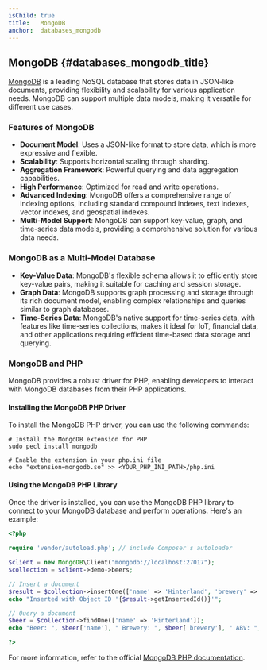 ```yaml
---
isChild: true
title:   MongoDB
anchor:  databases_mongodb
---
```


## MongoDB {#databases_mongodb_title}

[MongoDB][1] is a leading NoSQL database that stores data in JSON-like documents, providing flexibility and scalability for various application needs. MongoDB can support multiple data models, making it versatile for different use cases.

### Features of MongoDB

- **Document Model**: Uses a JSON-like format to store data, which is more expressive and flexible.
- **Scalability**: Supports horizontal scaling through sharding.
- **Aggregation Framework**: Powerful querying and data aggregation capabilities.
- **High Performance**: Optimized for read and write operations.
- **Advanced Indexing**: MongoDB offers a comprehensive range of indexing options, including standard compound indexes, text indexes, vector indexes, and geospatial indexes.
- **Multi-Model Support**: MongoDB can support key-value, graph, and time-series data models, providing a comprehensive solution for various data needs.

### MongoDB as a Multi-Model Database

- **Key-Value Data**: MongoDB's flexible schema allows it to efficiently store key-value pairs, making it suitable for caching and session storage.
- **Graph Data**: MongoDB supports graph processing and storage through its rich document model, enabling complex relationships and queries similar to graph databases.
- **Time-Series Data**: MongoDB's native support for time-series data, with features like time-series collections, makes it ideal for IoT, financial data, and other applications requiring efficient time-based data storage and querying.

### MongoDB and PHP

MongoDB provides a robust driver for PHP, enabling developers to interact with MongoDB databases from their PHP applications.

#### Installing the MongoDB PHP Driver

To install the MongoDB PHP driver, you can use the following commands:

```shell
# Install the MongoDB extension for PHP
sudo pecl install mongodb

# Enable the extension in your php.ini file
echo "extension=mongodb.so" >> <YOUR_PHP_INI_PATH>/php.ini
```

#### Using the MongoDB PHP Library
Once the driver is installed, you can use the MongoDB PHP library to connect to your MongoDB database and perform operations. Here's an example:

```php
<?php

require 'vendor/autoload.php'; // include Composer's autoloader

$client = new MongoDB\Client("mongodb://localhost:27017");
$collection = $client->demo->beers;

// Insert a document
$result = $collection->insertOne(['name' => 'Hinterland', 'brewery' => 'Coopers', 'abv' => 5.5]);
echo "Inserted with Object ID '{$result->getInsertedId()}'";

// Query a document
$beer = $collection->findOne(['name' => 'Hinterland']);
echo "Beer: ", $beer['name'], " Brewery: ", $beer['brewery'], " ABV: ", $beer['abv'], "\n";

?>
```


For more information, refer to the official [MongoDB PHP documentation][2].


[1]: https://www.mongodb.com/
[2]: https://www.mongodb.com/docs/drivers/php-drivers/